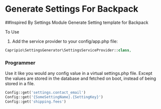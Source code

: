 # Generate Settings For Backpack 
##Inspired By Settings Module
Generate Setting template for Backpack

To Use

1) Add the service provider to your config/app.php file:
```php
Capripio\SettingsGenerator\SettingsServiceProvider::class,
```


### Programmer
Use it like you would any config value in a virtual settings.php file. Except the values are stored in the database and fetched on boot, instead of being stored in a file.

``` php
Config::get('settings.contact_email')
Config::get('{SomeSettingName}.{SettingKey}')
Config::get('shipping.fees')
```